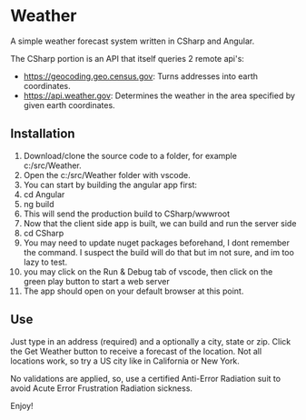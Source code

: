# Weather

A simple weather forecast system written in CSharp and Angular.

The CSharp portion is an API that itself queries 2 remote api's:
- https://geocoding.geo.census.gov: Turns addresses into earth coordinates.
- https://api.weather.gov: Determines the weather in the area specified by given earth coordinates.

## Installation

1. Download/clone the source code to a folder, for example c:/src/Weather.
1. Open the c:/src/Weather folder with vscode.
1. You can start by building the angular app first:
1. cd Angular
1. ng build
1. This will send the production build to CSharp/wwwroot
1. Now that the client side app is built, we can build and run the server side
1. cd CSharp
1. You may need to update nuget packages beforehand, I dont remember the command. I suspect the build will do that but im not sure, and im too lazy to test.
1. you may click on the Run & Debug tab of vscode, then click on the green play button to start a web server
1. The app should open on your default browser at this point.

## Use

Just type in an address (required) and a optionally a city, state or zip.
Click the Get Weather button to receive a forecast of the location. Not all locations work, so try a US city like in California or New York.

No validations are applied, so, use a certified Anti-Error Radiation suit to avoid Acute Error Frustration Radiation sickness.

Enjoy!

